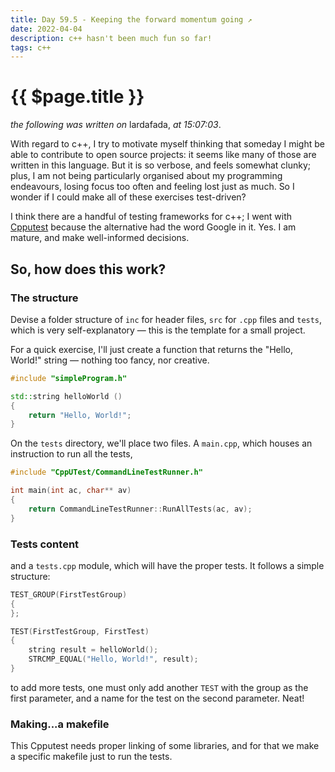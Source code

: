 ```yaml
---
title: Day 59.5 - Keeping the forward momentum going ↗️
date: 2022-04-04
description: c++ hasn't been much fun so far!
tags: c++
---
```


# {{ $page.title }}

*the following was written on* lardafada, *at 15:07:03*.

With regard to c++, I try to motivate myself thinking that someday I might be able to contribute to open source projects: it seems like many of those are written in this language. But it is so verbose, and feels somewhat clunky; plus, I am not being particularly organised about my programming endeavours, losing focus too often and feeling lost just as much. So I wonder if I could make all of these exercises test-driven? 

I think there are a handful of testing frameworks for c++; I went with [Cpputest](https://cpputest.github.io/) because the alternative had the word Google in it. Yes. I am mature, and make well-informed decisions.

## So, how does this work?

### The structure

Devise a folder structure of `inc` for header files, `src` for `.cpp` files and `tests`, which is very self-explanatory — this is the template for a small project.

For a quick exercise, I'll just create a function that returns the "Hello, World!" string — nothing too fancy, nor creative.

```c++
#include "simpleProgram.h"

std::string helloWorld () 
{
	return "Hello, World!";
}
```

On the `tests` directory, we'll place two files. A `main.cpp`, which houses an instruction to run all the tests,

```c++
#include "CppUTest/CommandLineTestRunner.h"

int main(int ac, char** av)
{
    return CommandLineTestRunner::RunAllTests(ac, av);
}
```

### Tests content

and a `tests.cpp` module, which will have the proper tests. It follows a simple structure:

```c++
TEST_GROUP(FirstTestGroup)
{
};

TEST(FirstTestGroup, FirstTest)
{
	string result = helloWorld();
    STRCMP_EQUAL("Hello, World!", result);
}
```

to add more tests, one must only add another `TEST` with the group as the first parameter, and a name for the test on the second parameter. Neat!

### Making...a makefile

This Cpputest needs proper linking of some libraries, and for that we make a specific makefile just to run the tests.

<FetchComments :title=$frontmatter.title />
<PostComments :title=$frontmatter.title />

